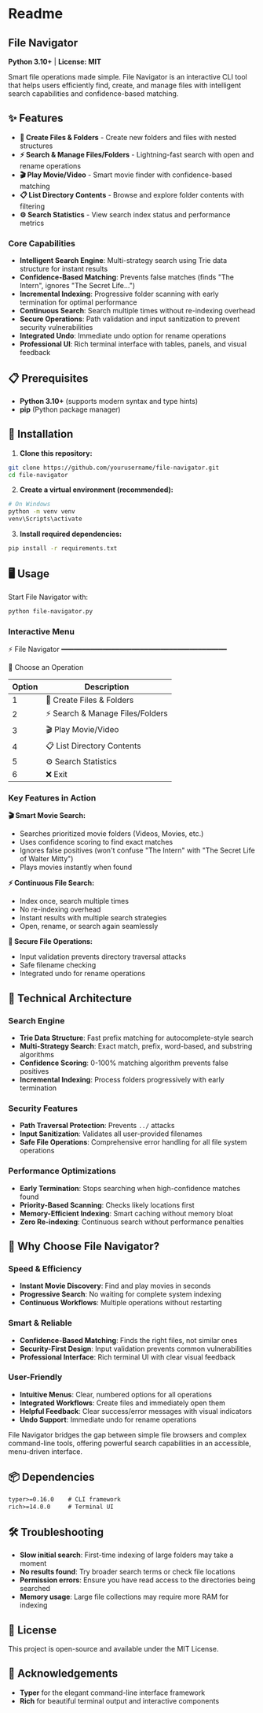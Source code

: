# Readme
## File Navigator

**Python 3.10+** | **License: MIT**

Smart file operations made simple. File Navigator is an interactive CLI tool that helps users efficiently find, create, and manage files with intelligent search capabilities and confidence-based matching.

## ✨ Features

- **📁 Create Files & Folders** - Create new folders and files with nested structures
- **⚡ Search & Manage Files/Folders** - Lightning-fast search with open and rename operations
- **🎬 Play Movie/Video** - Smart movie finder with confidence-based matching
- **📋 List Directory Contents** - Browse and explore folder contents with filtering
- **⚙️ Search Statistics** - View search index status and performance metrics

### Core Capabilities

- **Intelligent Search Engine**: Multi-strategy search using Trie data structure for instant results
- **Confidence-Based Matching**: Prevents false matches (finds "The Intern", ignores "The Secret Life...")
- **Incremental Indexing**: Progressive folder scanning with early termination for optimal performance
- **Continuous Search**: Search multiple times without re-indexing overhead
- **Secure Operations**: Path validation and input sanitization to prevent security vulnerabilities
- **Integrated Undo**: Immediate undo option for rename operations
- **Professional UI**: Rich terminal interface with tables, panels, and visual feedback

## 📋 Prerequisites

- **Python 3.10+** (supports modern syntax and type hints)
- **pip** (Python package manager)

## 🚀 Installation

1. **Clone this repository:**

```bash
git clone https://github.com/yourusername/file-navigator.git
cd file-navigator
````

2. **Create a virtual environment (recommended):**

```bash
# On Windows
python -m venv venv
venv\Scripts\activate
```

3. **Install required dependencies:**

```bash
pip install -r requirements.txt
```

## 🖥 Usage

Start File Navigator with:

```bash
python file-navigator.py
```

### Interactive Menu

⚡ File Navigator
━━━━━━━━━━━━━━━━━━━━━━━━━━━━━━━━━━━━━━━━

🎯 Choose an Operation

| Option | Description                     |
| ------ | ------------------------------- |
| 1      | 📁 Create Files & Folders       |
| 2      | ⚡ Search & Manage Files/Folders |
| 3      | 🎬 Play Movie/Video             |
| 4      | 📋 List Directory Contents      |
| 5      | ⚙️ Search Statistics            |
| 6      | ❌ Exit                          |

### Key Features in Action

**🎬 Smart Movie Search:**

- Searches prioritized movie folders (Videos, Movies, etc.)
- Uses confidence scoring to find exact matches
- Ignores false positives (won't confuse "The Intern" with "The Secret Life of Walter Mitty")
- Plays movies instantly when found

**⚡ Continuous File Search:**

- Index once, search multiple times
- No re-indexing overhead
- Instant results with multiple search strategies
- Open, rename, or search again seamlessly

**📁 Secure File Operations:**

- Input validation prevents directory traversal attacks
- Safe filename checking
- Integrated undo for rename operations

## 🔧 Technical Architecture

### Search Engine

- **Trie Data Structure**: Fast prefix matching for autocomplete-style search
- **Multi-Strategy Search**: Exact match, prefix, word-based, and substring algorithms
- **Confidence Scoring**: 0-100% matching algorithm prevents false positives
- **Incremental Indexing**: Process folders progressively with early termination

### Security Features

- **Path Traversal Protection**: Prevents `../` attacks
- **Input Sanitization**: Validates all user-provided filenames
- **Safe File Operations**: Comprehensive error handling for all file system operations

### Performance Optimizations

- **Early Termination**: Stops searching when high-confidence matches found
- **Priority-Based Scanning**: Checks likely locations first
- **Memory-Efficient Indexing**: Smart caching without memory bloat
- **Zero Re-indexing**: Continuous search without performance penalties

## 🎯 Why Choose File Navigator?

### Speed & Efficiency

- **Instant Movie Discovery**: Find and play movies in seconds
- **Progressive Search**: No waiting for complete system indexing
- **Continuous Workflows**: Multiple operations without restarting

### Smart & Reliable

- **Confidence-Based Matching**: Finds the right files, not similar ones
- **Security-First Design**: Input validation prevents common vulnerabilities
- **Professional Interface**: Rich terminal UI with clear visual feedback

### User-Friendly

- **Intuitive Menus**: Clear, numbered options for all operations
- **Integrated Workflows**: Create files and immediately open them
- **Helpful Feedback**: Clear success/error messages with visual indicators
- **Undo Support**: Immediate undo for rename operations

File Navigator bridges the gap between simple file browsers and complex command-line tools, offering powerful search capabilities in an accessible, menu-driven interface.

## 📦 Dependencies

```txt
typer>=0.16.0    # CLI framework
rich>=14.0.0     # Terminal UI
```

## 🛠 Troubleshooting

- **Slow initial search**: First-time indexing of large folders may take a moment
- **No results found**: Try broader search terms or check file locations
- **Permission errors**: Ensure you have read access to the directories being searched
- **Memory usage**: Large file collections may require more RAM for indexing

## 📜 License

This project is open-source and available under the MIT License.

## 🙏 Acknowledgements

- **Typer** for the elegant command-line interface framework
- **Rich** for beautiful terminal output and interactive components

